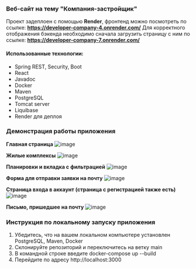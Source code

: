 ### Веб-сайт на тему "Компания-застройщик"

Проект задеплоен с помощью **Render**, фронтенд можно посмотреть по ссылке: **https://developer-company-4.onrender.com/**
Для корректного отображения бэкенда необходимо сначала загрузить страницу с ним по ссылке: **https://developer-company-7.onrender.com/**

#### Использованные технологии:
- Spring REST, Security, Boot
- React
- Javadoc
- Docker
- Maven
- PostgreSQL
- Tomcat server
- Liquibase
- Render для деплоя

### Демонстрация работы приложения

**Главная страница**
![image](https://github.com/user-attachments/assets/6b5cc1d6-9f49-4da0-9edd-cbe981376315)

**Жилые комплексы**
![image](https://github.com/user-attachments/assets/9ca29719-8f44-4db6-8fb4-1d8d08575d8a)

**Планировки и вкладка с фильтрацией**
![image](https://github.com/user-attachments/assets/5eb0f575-59ac-4749-817a-aa2c3743a43a)

**Форма для отправки заявки на почту**
![image](https://github.com/user-attachments/assets/8131e99b-9dc4-43f1-8c69-861009082fd9)

**Страница входа в аккаунт (страница с регистрацией также есть)**
![image](https://github.com/user-attachments/assets/f4cfa502-0e0e-4526-97a6-91db76814e24)

**Письмо, пришедшее на почту**
![image](https://github.com/user-attachments/assets/6e3ab369-1534-4ddf-bd90-d3a7c78ab5b5)


### Инструкция по локальному запуску приложения
1. Убедитесь, что на вашем локальном компьютере установлен PostgreSQL, Maven, Docker
2. Склонируйте репозиторий и переключитесь на ветку main
3. В командной строке введите docker-compose up --build
4. Перейдите по адресу http://localhost:3000
